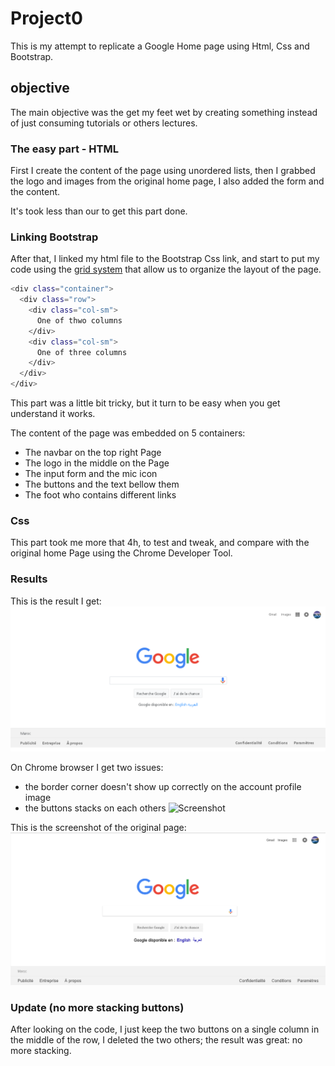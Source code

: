 # Project0
This is my attempt to replicate a Google Home page using Html, Css and Bootstrap.
## objective
The main objective was the get my feet wet by creating something instead of just consuming tutorials or others lectures.

### The easy part - HTML
First I create the content of the page using unordered lists, then I grabbed the logo and images from the original home page, I also added the form and the content.

It's took less than our to get this part done.

### Linking Bootstrap
After that, I linked my html file to the Bootstrap Css link,
and start to put my code using the [grid system](https://getbootstrap.com/docs/4.0/layout/grid/) that allow us to organize the layout of the page.

```bash
<div class="container">
  <div class="row">
    <div class="col-sm">
      One of thwo columns
    </div>
    <div class="col-sm">
      One of three columns
    </div>
  </div>
</div>
```
This part was a little bit tricky, but it turn to be easy when you get understand it works.

The content of the page was embedded on 5 containers:
* The navbar on the top right Page
* The logo in the middle on the Page
* The input form and the mic icon
* The buttons and the text bellow them
* The foot who contains different links

### Css
This part took me more that 4h, to test and tweak, and compare with the original home Page using the Chrome Developer Tool.

### Results
This is the result I get:
![Screenshot](FirefoxScreenshot.png)

On Chrome browser I get two issues:
* the border corner doesn't show up correctly on the account profile image
* the buttons stacks on each others
![Screenshot](ChromeScreenshot.png)

This is the screenshot of the original page:
![Screenshot](OriginalPage.png)

### Update (no more stacking buttons)
After looking on the code, I just keep the two buttons on a single column in the middle of the row, I deleted the two others; the result was great: no more stacking.
